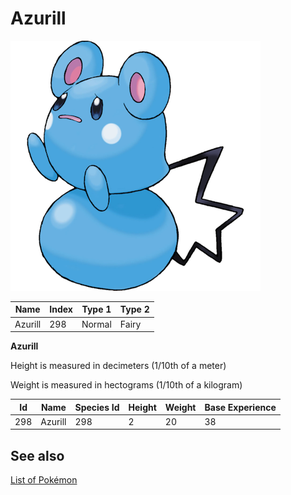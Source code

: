 # Azurill


![Azurill](images/298.png)

| **Name** | **Index** | **Type 1** | **Type 2** |
|----|----|----|----|
| Azurill | 298 | Normal | Fairy  |

**Azurill** 


Height is measured in decimeters (1/10th of a meter)

Weight is measured in hectograms (1/10th of a kilogram)

| **Id** | **Name** | **Species Id** | **Height** | **Weight** | **Base Experience** |
|--------|----------|----------------|------------|------------|---------------------|
| 298 | Azurill | 298 | 2 | 20 | 38 |


## See also

[List of Pokémon](../pokemon.md)
